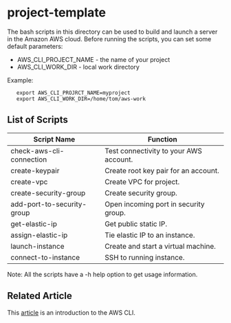# project-template

The bash scripts in this directory can be used to build and launch a server in the Amazon AWS cloud.  Before running the scripts, you can set some default parameters:

* AWS_CLI_PROJECT_NAME - the name of your project
* AWS_CLI_WORK_DIR     - local work directory 

Example:
```
   export AWS_CLI_PROJRCT_NAME=myproject
   export AWS_CLI_WORK_DIR=/home/tom/aws-work      
```

## List of Scripts

| Script Name                 | Function                                    | 
| --------------------------- | ------------------------------------------- | 
| check-aws-cli-connection    | Test connectivity to your AWS account.      | 
| create-keypair              | Create root key pair for an account.        |
| create-vpc                  | Create VPC for project.                     |
| create-security-group       | Create security group.                      |
| add-port-to-security-group  | Open incoming port in security group.       |
| get-elastic-ip              | Get public static IP.                       |
| assign-elastic-ip           | Tie elastic IP to an instance.              |
| launch-instance             | Create and start a virtual machine.         |
| connect-to-instance         | SSH to running instance.                    |


Note: All the scripts have a -h help option to get usage information.  
## Related Article
This [article](http://datasciex.com/?p=205) is an introduction to the AWS CLI.
